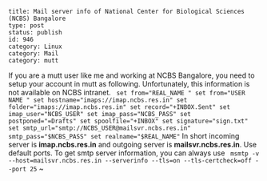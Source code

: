 ~~~~ 
title: Mail server info of National Center for Biological Sciences (NCBS) Bangalore
type: post
status: publish
id: 946
category: Linux
category: Mail
category: mutt
~~~~

If you are a mutt user like me and working at NCBS Bangalore, you need
to setup your account in mutt as following. Unfortunately, this
information is not available on NCBS intranet.
` set from="REAL_NAME " set from="USER NAME " set hostname="imaps://imap.ncbs.res.in" set folder="imaps://imap.ncbs.res.in" set record="+INBOX.Sent" set imap_user="NCBS_USER" set imap_pass="NCBS_PASS" set postponed="=Drafts" set spoolfile="+INBOX" set signature="sign.txt" set smtp_url="smtp://NCBS_USER@mailsvr.ncbs.res.in" smtp_pass="$NCBS_PASS" set realname="$REAL_NAME"`
In short incoming server is **imap.ncbs.res.in** and outgoing server is
**mailsvr.ncbs.res.in**. Use default ports. To get smtp server
information, you can always use
` msmtp -v --host=mailsvr.ncbs.res.in --serverinfo --tls=on --tls-certcheck=off --port 25`
\~
